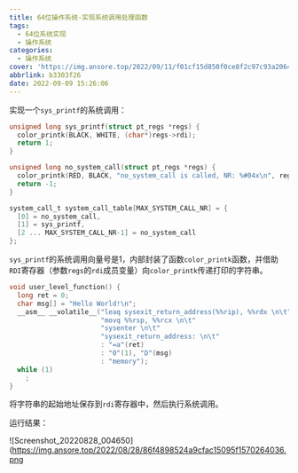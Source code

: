 ```yaml
---
title: 64位操作系统-实现系统调用处理函数
tags:
  - 64位系统实现
  - 操作系统
categories:
  - 操作系统
cover: 'https://img.ansore.top/2022/09/11/f01cf15d850f0ce8f2c97c93a206411c8d3bf927.png'
abbrlink: b3303f26
date: 2022-09-09 15:26:06
---
```


 实现一个`sys_printf`的系统调用：

```c
unsigned long sys_printf(struct pt_regs *regs) {
  color_printk(BLACK, WHITE, (char*)regs->rdi);
  return 1;
}

unsigned long no_system_call(struct pt_regs *regs) {
  color_printk(RED, BLACK, "no_system_call is called, NR: %#04x\n", regs->rax);
  return -1;
}

system_call_t system_call_table[MAX_SYSTEM_CALL_NR] = {
  [0] = no_system_call,
  [1] = sys_printf,
  [2 ... MAX_SYSTEM_CALL_NR-1] = no_system_call
};
```

`sys_printf`的系统调用向量号是1，内部封装了函数`color_printk`函数，并借助`RDI`寄存器（参数`regs`的`rdi`成员变量）向`color_printk`传递打印的字符串。

```c
void user_level_function() {
  long ret = 0;
  char msg[] = "Hello World!\n";
  __asm__ __volatile__("leaq sysexit_return_address(%%rip), %%rdx \n\t"
                       "movq %%rsp, %%rcx \n\t"
                       "sysenter \n\t"
                       "sysexit_return_address: \n\t"
                       : "=a"(ret)
                       : "0"(1), "D"(msg)
                       : "memory");
  while (1)
    ;
}
```

将字符串的起始地址保存到`rdi`寄存器中，然后执行系统调用。

运行结果：

![Screenshot_20220828_004650](https://img.ansore.top/2022/08/28/86f4898524a9cfac15095f1570264036.png

